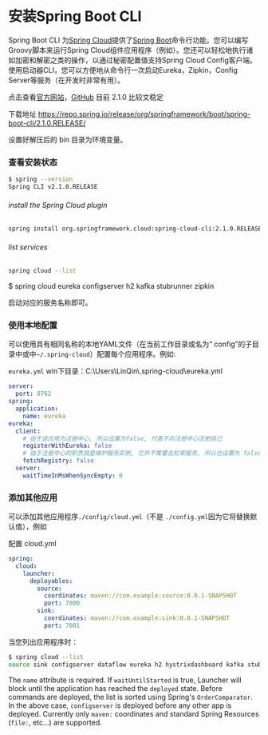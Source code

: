 # 安装Spring Boot CLI

Spring Boot CLI 为[Spring Cloud](https://github.com/spring-cloud)提供了[Spring Boot](https://projects.spring.io/spring-boot)命令行功能。您可以编写Groovy脚本来运行Spring Cloud组件应用程序（例如）。您还可以轻松地执行诸如加密和解密之类的操作，以通过秘密配置值支持Spring Cloud Config客户端。使用启动器CLI，您可以方便地从命令行一次启动Eureka，Zipkin，Config Server等服务（在开发时非常有用）。



点击查看[官方网站](https://cloud.spring.io/spring-cloud-cli/reference/html/#_running_spring_cloud_services_in_development)，[GitHub](https://github.com/spring-cloud/spring-cloud-cli/blob/master/spring-cloud-launcher/README.md) 目前 2.1.0 比较文稳定

下载地址 <https://repo.spring.io/release/org/springframework/boot/spring-boot-cli/2.1.0.RELEASE/>

设置好解压后的 bin 目录为环境变量。

### 查看安装状态

```sh
$ spring --version
Spring CLI v2.1.0.RELEASE
```

######  install the Spring Cloud plugin

```sh
spring install org.springframework.cloud:spring-cloud-cli:2.1.0.RELEASE
```

###### list services

```sh
spring cloud --list
```

$ spring cloud eureka configserver h2 kafka stubrunner zipkin

启动对应的服务名称即可。

### 使用本地配置

可以使用具有相同名称的本地YAML文件（在当前工作目录或名为“ config”的子目录中或中`~/.spring-cloud`）配置每个应用程序。例如:

`eureka.yml` win下目录：C:\Users\LinQin\\.spring-cloud\eureka.yml

```yaml
server:
  port: 8762
spring:
  application:
    name: eureka
eureka:
  client:
    # 由于该应用为注册中心, 所以设置为false, 代表不向注册中心注册自己
    registerWithEureka: false
    # 由于注册中心的职责就是维护服务实例, 它并不需要去检索服务, 所以也设置为 false
    fetchRegistry: false
  server:
    waitTimeInMsWhenSyncEmpty: 0
```

### 添加其他应用

可以添加其他应用程序`./config/cloud.yml`（不是 `./config.yml`因为它将替换默认值），例如

配置 cloud.yml

```yaml
spring:
  cloud:
    launcher:
      deployables:
        source:
          coordinates: maven://com.example:source:0.0.1-SNAPSHOT
          port: 7000
        sink:
          coordinates: maven://com.example:sink:0.0.1-SNAPSHOT
          port: 7001
```

当您列出应用程序时：

```sh
$ spring cloud --list
source sink configserver dataflow eureka h2 hystrixdashboard kafka stubrunner zipkin
```

The `name` attribute is required. If `waitUntilStarted` is true, Launcher will block until the application has reached the `deployed` state. Before commands are deployed, the list is sorted using Spring's `OrderComparator`. In the above case, `configserver` is deployed before any other app is deployed. Currently only `maven:` coordinates and standard Spring Resources (`file:`, etc...) are supported.

